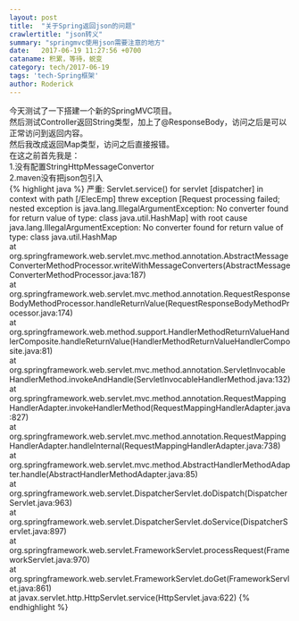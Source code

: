 ```yaml
---
layout: post
title:  "关于Spring返回json的问题"
crawlertitle: "json转义"
summary: "springmvc使用json需要注意的地方"
date:   2017-06-19 11:27:56 +0700
cataname: 积累，等待，蜕变
category: tech/2017-06-19
tags: 'tech-Spring框架'
author: Roderick
---
```

今天测试了一下搭建一个新的SpringMVC项目。  
然后测试Controller返回String类型，加上了@ResponseBody，访问之后是可以正常访问到返回内容。  
然后我改成返回Map类型，访问之后直接报错。  
在这之前首先我是：  
1.没有配置StringHttpMessageConvertor   
2.maven没有把json包引入  
{% highlight java %}
严重: Servlet.service() for servlet [dispatcher] in context with path [/ElecEmp] threw exception [Request processing failed; nested exception is java.lang.IllegalArgumentException: No converter found for return value of type: class java.util.HashMap] with root cause  
java.lang.IllegalArgumentException: No converter found for return value of type: class java.util.HashMap  
      at org.springframework.web.servlet.mvc.method.annotation.AbstractMessageConverterMethodProcessor.writeWithMessageConverters(AbstractMessageConverterMethodProcessor.java:187)  
      at org.springframework.web.servlet.mvc.method.annotation.RequestResponseBodyMethodProcessor.handleReturnValue(RequestResponseBodyMethodProcessor.java:174)  
      at org.springframework.web.method.support.HandlerMethodReturnValueHandlerComposite.handleReturnValue(HandlerMethodReturnValueHandlerComposite.java:81)  
      at org.springframework.web.servlet.mvc.method.annotation.ServletInvocableHandlerMethod.invokeAndHandle(ServletInvocableHandlerMethod.java:132)  
      at org.springframework.web.servlet.mvc.method.annotation.RequestMappingHandlerAdapter.invokeHandlerMethod(RequestMappingHandlerAdapter.java:827)  
      at org.springframework.web.servlet.mvc.method.annotation.RequestMappingHandlerAdapter.handleInternal(RequestMappingHandlerAdapter.java:738)  
      at org.springframework.web.servlet.mvc.method.AbstractHandlerMethodAdapter.handle(AbstractHandlerMethodAdapter.java:85)  
      at org.springframework.web.servlet.DispatcherServlet.doDispatch(DispatcherServlet.java:963)  
      at org.springframework.web.servlet.DispatcherServlet.doService(DispatcherServlet.java:897)  
      at org.springframework.web.servlet.FrameworkServlet.processRequest(FrameworkServlet.java:970)  
      at org.springframework.web.servlet.FrameworkServlet.doGet(FrameworkServlet.java:861)  
      at javax.servlet.http.HttpServlet.service(HttpServlet.java:622) 
{% endhighlight %}
